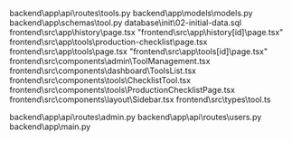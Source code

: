 backend\app\api\routes\tools.py backend\app\models\models.py backend\app\schemas\tool.py database\init\02-initial-data.sql frontend\src\app\history\page.tsx "frontend\src\app\history\[id]\page.tsx" frontend\src\app\tools\production-checklist\page.tsx frontend\src\app\tools\page.tsx "frontend\src\app\tools\[id]\page.tsx" frontend\src\components\admin\ToolManagement.tsx frontend\src\components\dashboard\ToolsList.tsx frontend\src\components\tools\ChecklistTool.tsx frontend\src\components\tools\ProductionChecklistPage.tsx frontend\src\components\layout\Sidebar.tsx frontend\src\types\tool.ts 

backend\app\api\routes\admin.py backend\app\api\routes\users.py backend\app\main.py